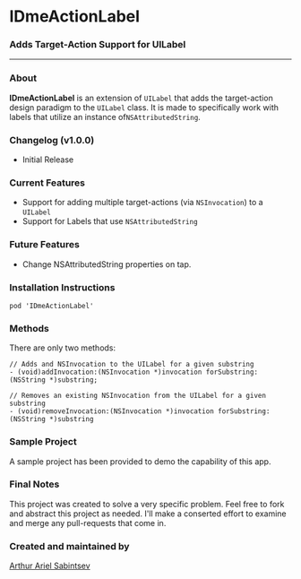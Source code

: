 # IDmeActionLabel
### Adds Target-Action Support for UILabel

---
### About
**IDmeActionLabel** is an extension of `UILabel` that adds the target-action design paradigm to the `UILabel` class. It is made to specifically work with labels that utilize an instance of`NSAttributedString`.

### Changelog (v1.0.0)
- Initial Release

### Current Features
- Support for adding multiple target-actions (via `NSInvocation`) to a `UILabel`
- Support for Labels that use `NSAttributedString`

### Future Features
- Change NSAttributedString properties on tap.

### Installation Instructions

```
pod 'IDmeActionLabel'
```

### Methods	
There are only two methods:

```obj-c
// Adds and NSInvocation to the UILabel for a given substring
- (void)addInvocation:(NSInvocation *)invocation forSubstring:(NSString *)substring;

// Removes an existing NSInvocation from the UILabel for a given substring
- (void)removeInvocation:(NSInvocation *)invocation forSubstring:(NSString *)substring
```

### Sample Project
A sample project has been provided to demo the capability of this app.

### Final Notes
This project was created to solve a very specific problem. Feel free to fork and abstract this project as needed. I'll make a conserted effort to examine and merge any pull-requests that come in.

### Created and maintained by
[Arthur Ariel Sabintsev](http://www.sabintsev.com/) 
